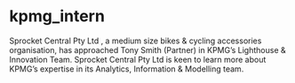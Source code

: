 # kpmg_intern
Sprocket Central Pty Ltd , a medium size bikes &amp; cycling accessories organisation, has approached Tony Smith (Partner) in KPMG’s Lighthouse &amp; Innovation Team. Sprocket Central Pty Ltd  is keen to learn more about KPMG’s expertise in its Analytics, Information &amp; Modelling team. 
